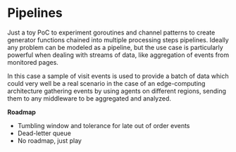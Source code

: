 Pipelines
=========

Just a toy PoC to experiment goroutines and channel patterns to create
generator functions chained into multiple processing steps pipelines. Ideally
any problem can be modeled as a pipeline, but the use case is particularly
powerful when dealing with streams of data, like aggregation of events from
monitored pages.

In this case a sample of visit events is used to provide a batch of data which
could very well be a real scenario in the case of an edge-computing
architecture gathering events by using agents on different regions, sending them
to any middleware to be aggregated and analyzed.

**Roadmap**

- Tumbling window and tolerance for late out of order events
- Dead-letter queue
- No roadmap, just play
